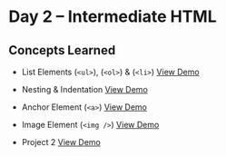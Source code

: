 # Day 2 – Intermediate HTML

## Concepts Learned
- List Elements (`<ul>`), (`<ol>`) & (`<li>`)
  [View Demo](https://chaitanyakrishnakumar.github.io/web-kitchen/Day2/ListElements.html)
  
- Nesting & Indentation
  [View Demo](https://chaitanyakrishnakumar.github.io/web-kitchen/Day2/Nesting&Indentation.html)

- Anchor Element (`<a>`)
  [View Demo](https://chaitanyakrishnakumar.github.io/web-kitchen/Day2/AnchorElement.html)

- Image Element (`<img />`)
  [View Demo](https://chaitanyakrishnakumar.github.io/web-kitchen/Day2/ImageElement.html)

- Project 2
    [View Demo](https://chaitanyakrishnakumar.github.io/web-kitchen/Day2/Project2.html)
